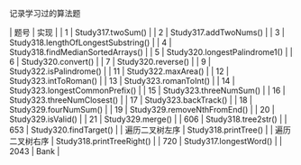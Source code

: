 记录学习过的算法题

| 题号 | 实现 |
| 1  | Study317.twoSum() |
| 2 | Study317.addTwoNums() |
| 3 | Study318.lengthOfLongestSubstring() |
| 4 | Study318.findMedianSortedArrays() |
| 5 | Study320.longestPalindrome1() |
| 6 | Study320.convert() |
| 7 | Study320.reverse() |
| 9 | Study322.isPalindrome() |
| 11 | Study322.maxArea() |
| 12 | Study323.intToRoman() |
| 13 | Study323.romanToInt() |
| 14 | Study323.longestCommonPrefix() |
| 15 | Study323.threeNumSum() |
| 16 | Study323.threeNumClosest() |
| 17 | Study323.backTrack() |
| 18 | Study329.fourNumSum() |
| 19 | Study329.removeNthFromEnd() |
| 20 | Study329.isValid() |
| 21 | Study329.merge() |
| 606 | Study318.tree2str() |
| 653 | Study320.findTarget() |
| 遍历二叉树左序 | Study318.printTree() |
| 遍历二叉树右序 | Study318.printTreeRight() |
| 720 | Study317.longestWord() |
| 2043 | Bank |
